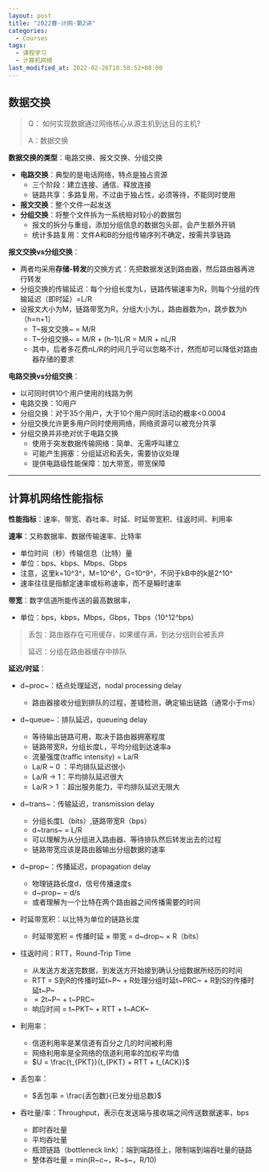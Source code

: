 ```yaml
---
layout: post
title: "2022春-计网-第2讲"
categories: 
  - Courses
tags:
  - 课程学习
  - 计算机网络
last_modified_at: 2022-02-26T10:50:52+08:00
---
```


## 数据交换

> Q： 如何实现数据通过网络核心从源主机到达目的主机?
>
> A：数据交换

**数据交换的类型**：电路交换、报文交换、分组交换

- **电路交换**：典型的是电话网络，特点是独占资源
  - 三个阶段：建立连接、通信、释放连接
  - 链路共享：多路复用，不过由于独占性，必须等待，不能同时使用
- **报文交换**：整个文件一起发送
- **分组交换**：将整个文件拆为一系统相对较小的数据包
  - 报文的拆分与重组，添加分组信息的数据包头部，会产生额外开销
  - 统计多路复用：文件A和B的分组传输序列不确定，按需共享链路

**报文交换vs分组交换**：

- 两者均采用**存储-转发**的交换方式：先把数据发送到路由器，然后路由器再进行转发
- 分组交换的传输延迟：每个分组长度为L，链路传输速率为R，则每个分组的传输延迟（即时延）=L/R
- 设报文大小为M，链路带宽为R，分组大小为L，路由器数为n，跳步数为h（h=n+1）
  - T~报文交换~ = M/R
  - T~分组交换~ = M/R + (h-1)L/R = M/R + nL/R
  - 其中，后者多花费nL/R的时间几乎可以忽略不计，然而却可以降低对路由器存储的要求

**电路交换vs分组交换**：

- 以可同时供10个用户使用的线路为例
- 电路交换：10用户
- 分组交换：对于35个用户，大于10个用户同时活动的概率<0.0004
- 分组交换允许更多用户同时使用网络，网络资源可以被充分共享
- 分组交换并非绝对优于电路交换
  - 使用于突发数据传输网络：简单、无需呼叫建立
  - 可能产生拥塞：分组延迟和丢失，需要协议处理
  - 提供电路级性能保障：加大带宽，带宽保障

---

## 计算机网络性能指标

**性能指标**：速率、带宽、吞吐率、时延、时延带宽积、往返时间、利用率

**速率**：又称数据率、数据传输速率、比特率

- 单位时间（秒）传输信息（比特）量
- 单位：bps、kbps、Mbps、Gbps
- 注意，这里k=10^3^，M=10^6^，G=10^9^，不同于kB中的k是2^10^
- 速率往往是指额定速率或标称速率，而不是瞬时速率

**带宽**：数字信道所能传送的最高数据率，

- 单位：bps，kbps，Mbps，Gbps，Tbps（10^12^bps）

> 丢包：路由器存在可用缓存，如果缓存满，到达分组则会被丢弃
>
> 延迟：分组在路由器缓存中排队

**延迟/时延**：

- d~proc~：结点处理延迟，nodal processing delay

  - 路由器接收分组到排队的过程，差错检测，确定输出链路（通常小于ms）

- d~queue~：排队延迟，queueing delay

  - 等待输出链路可用，取决于路由器拥塞程度
  - 链路带宽R，分组长度L，平均分组到达速率a
  - 流量强度(traffic intensity) = La/R
  - La/R ~ 0 ：平均排队延迟很小
  - La/R -> 1：平均排队延迟很大
  - La/R > 1 ：超出服务能力，平均排队延迟无限大

- d~trans~：传输延迟，transmission delay

  - 分组长度L（bits）,链路带宽R（bps）
  - d~trans~ = L/R
  - 可以理解为从分组进入路由器、等待排队然后转发出去的过程
  - 链路带宽应该是路由器输出分组数据的速率

- d~prop~：传播延迟，propagation delay

  -  物理链路长度d，信号传播速度s
  - d~prop~ = d/s
  - 或者理解为一个比特在两个路由器之间传播需要的时间

- 时延带宽积：以比特为单位的链路长度

  - 时延带宽积 = 传播时延 × 带宽 = d~drop~ × R（bits）

- 往返时间：RTT，Round-Trip Time

  - 从发送方发送完数据，到发送方开始接到确认分组数据所经历的时间
  - RTT = S到R的传播时延t~P~ + R处理分组时延t~PRC~ + R到S的传播时延t~P~
  - ​        = 2t~P~ + t~PRC~
  - 响应时间 = t~PKT~ + RTT + t~ACK~

- 利用率：

  - 信道利用率是某信道有百分之几的时间被利用
  - 网络利用率是全网络的信道利用率的加权平均值
  - $U = \frac{t_{PKT}}{t_{PKT} + RTT + t_{ACK}}$

- 丢包率：

  - $丢包率 = \frac{丢包数}{已发分组总数}$ 

- 吞吐量/率：Throughput，表示在发送端与接收端之间传送数据速率，bps

  - 即时吞吐量
  - 平均吞吐量
  - 瓶颈链路（bottleneck link）：端到端路径上，限制端到端吞吐量的链路
  - 整体吞吐量 = min(R~c~，R~s~，R/10)

  

  

